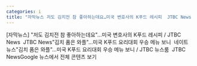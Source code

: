 ```yaml
---
categories: i
title: "자막뉴스 저도 김치전 참 좋아하는데요…미국 변호사의 K푸드 레시피  JTBC News  JTBC News"
---
```

[자막뉴스] "저도 김치전 참 좋아하는데요"…미국 변호사의 K푸드 레시피 / JTBC News&nbsp;&nbsp;JTBC News"김치 품은 와플"…미국 K푸드 요리대회 우승 메뉴 보니&nbsp;&nbsp;네이트 뉴스"김치 품은 와플"…미국 K푸드 요리대회 우승 메뉴 보니 / JTBC 뉴스룸&nbsp;&nbsp;JTBC NewsGoogle 뉴스에서 전체 콘텐츠 보기